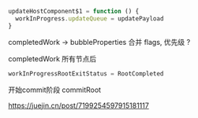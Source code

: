 ```js
updateHostComponent$1 = function () {
  workInProgress.updateQueue = updatePayload
}
```

completedWork -> bubbleProperties 合并 flags, 优先级 ?

completedWork 所有节点后

```js
workInProgressRootExitStatus = RootCompleted
```

开始commit阶段
commitRoot


https://juejin.cn/post/7199254597915181117